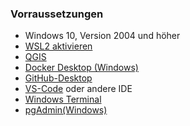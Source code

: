 ### Vorraussetzungen
- Windows 10, Version 2004 und höher
- [WSL2 aktivieren](https://www.youtube.com/watch?v=eId6K8d0v6o&)
- [QGIS](https://www.qgis.org/de/site/)
- [Docker Desktop (Windows)](https://www.docker.com/products/docker-desktop/)
- [GitHub-Desktop](https://github.com/apps/desktop)
- [VS-Code](https://code.visualstudio.com/) oder andere IDE
- [Windows Terminal](https://apps.microsoft.com/detail/9n0dx20hk701?hl=de-de&gl=DE)
- [pgAdmin(Windows)](https://www.pgadmin.org/)

